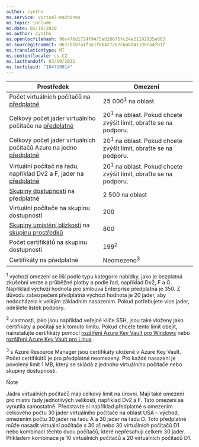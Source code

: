 ```yaml
---
author: cynthn
ms.service: virtual-machines
ms.topic: include
ms.date: 02/10/2020
ms.author: cynthn
ms.openlocfilehash: 96c476d1724f9475eb28675fc24e21192935e883
ms.sourcegitcommit: 867cb1b7a1f3a1f0b427282c648d411d0ca4f81f
ms.translationtype: MT
ms.contentlocale: cs-CZ
ms.lasthandoff: 03/19/2021
ms.locfileid: "104719814"
---
```

| Prostředek | Omezení |
| --- | --- |
| Počet virtuálních počítačů na [předplatné](https://azure.microsoft.com/pricing/) |25 000<sup>1</sup> na oblast |
| Celkový počet jader virtuálního počítače na [předplatné](https://azure.microsoft.com/pricing/) |20<sup>1</sup> na oblast. Pokud chcete zvýšit limit, obraťte se na podporu. |
| Celkový počet jader virtuálních počítačů Azure na jedno [předplatné](https://azure.microsoft.com/pricing/) |20<sup>1</sup> na oblast. Pokud chcete zvýšit limit, obraťte se na podporu. |
| Virtuální počítač na řadu, například Dv2 a F, jader na [předplatné](https://azure.microsoft.com/pricing/) |20<sup>1</sup> na oblast. Pokud chcete zvýšit limit, obraťte se na podporu. |
| [Skupiny dostupnosti](../articles/virtual-machines/availability-set-overview.md) na předplatné |2 500 na oblast |
| Virtuální počítače na skupinu dostupnosti | 200 |
| [Skupiny umístění blízkosti](../articles/virtual-machines/windows/proximity-placement-groups-portal.md) na [skupinu prostředků](../articles/azure-resource-manager/management/overview.md#resource-groups) | 800 |
| Počet certifikátů na skupinu dostupnosti | 199<sup>2</sup> |
| Certifikáty na předplatné |Neomezeno<sup>3</sup> |

<sup>1</sup> výchozí omezení se liší podle typu kategorie nabídky, jako je bezplatná zkušební verze a průběžné platby a podle řad, například Dv2, F a G. Například výchozí hodnota pro smlouva Enterprise předplatná je 350. Z důvodu zabezpečení předplatná výchozí hodnota je 20 jader, aby nedocházelo k velkým základním nasazením. Pokud potřebujete více jader, odešlete lístek podpory.

<sup>2</sup> vlastnosti, jako jsou například veřejné klíče SSH, jsou také vloženy jako certifikáty a počítají se k tomuto limitu. Pokud chcete tento limit obejít, nainstalujte certifikáty pomocí [rozšíření Azure Key Vault pro Windows](../articles/virtual-machines/extensions/key-vault-windows.md) nebo [rozšíření Azure Key Vault pro Linux](../articles/virtual-machines/extensions/key-vault-linux.md) .

<sup>3</sup> s Azure Resource Manager jsou certifikáty uložené v Azure Key Vault. Počet certifikátů je pro předplatné neomezený. Pro každé nasazení je povolený limit 1 MB, který se skládá z jednoho virtuálního počítače nebo skupiny dostupnosti.

> [!NOTE]
> Jádra virtuálních počítačů mají celkový limit na úrovni. Mají také omezení pro místní řady jednotlivých velikostí, například Dv2 a F. Tato omezení se vynutila samostatně. Představte si například předplatné s omezením celkového počtu 30 jader virtuálního počítače na oblast USA – východ, omezením počtu 30 jader na řadu A a 30 jader na řadu D. Toto předplatné může nasadit virtuální počítače s 30 a1 nebo 30 virtuálních počítačů D1 nebo kombinaci těchto dvou počítačů, které nepřesahují celkem 30 jader. Příkladem kombinace je 10 virtuálních počítačů a 20 virtuálních počítačů D1.
> <!-- -->
>
